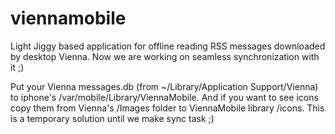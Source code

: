 # viennamobile
Light Jiggy based application for offline reading RSS messages downloaded by desktop Vienna. Now we are working on seamless synchronization with it ;)

Put your Vienna messages.db (from ~/Library/Application Support/Vienna) to iphone's /var/mobile/Library/ViennaMobile. And if you want to see icons copy them from Vienna's /Images folder to ViennaMobile library /icons. This is a temporary solution until we make sync task ;)
